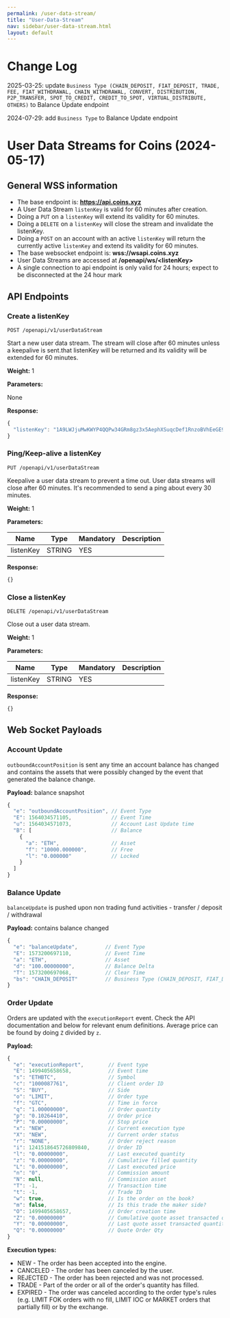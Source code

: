 ```yaml
---
permalink: /user-data-stream/
title: "User-Data-Stream"
nav: sidebar/user-data-stream.html
layout: default
---
```



# Change Log
2025-03-25: update `Business Type (CHAIN_DEPOSIT, FIAT_DEPOSIT, TRADE, FEE, FIAT_WITHDRAWAL, CHAIN_WITHDRAWAL, CONVERT, DISTRIBUTION, P2P_TRANSFER, SPOT_TO_CREDIT, CREDIT_TO_SPOT, VIRTUAL_DISTRIBUTE, OTHERS)` to Balance Update endpoint

2024-07-29: add `Business Type` to Balance Update endpoint


# User Data Streams for Coins (2024-05-17)

## General WSS information

* The base endpoint is: **https://api.coins.xyz**
* A User Data Stream `listenKey` is valid for 60 minutes after creation.
* Doing a `PUT` on a `listenKey` will extend its validity for 60 minutes.
* Doing a `DELETE` on a `listenKey` will close the stream and invalidate the listenKey.
* Doing a `POST` on an account with an active `listenKey` will return the currently active `listenKey` and extend its validity for 60 minutes.
* The base websocket endpoint is: **wss://wsapi.coins.xyz**
* User Data Streams are accessed at **/openapi/ws/\<listenKey\>**
* A single connection to api endpoint is only valid for 24 hours; expect to be disconnected at the 24 hour mark

## API Endpoints

### Create a listenKey

```shell
POST /openapi/v1/userDataStream
```

Start a new user data stream. The stream will close after 60 minutes unless a keepalive is sent.that listenKey will be returned and its validity will be extended for 60 minutes.

**Weight:** 1

**Parameters:**

None

**Response:**

```javascript
{
  "listenKey": "1A9LWJjuMwKWYP4QQPw34GRm8gz3x5AephXSuqcDef1RnzoBVhEeGE963CoS1Sgj"
}
```

### Ping/Keep-alive a listenKey

```shell
PUT /openapi/v1/userDataStream
```

Keepalive a user data stream to prevent a time out. User data streams will close after 60 minutes. It's recommended to send a ping about every 30 minutes.

**Weight:** 1

**Parameters:**

Name | Type | Mandatory | Description
------------ | ------------ | ------------ | ------------
listenKey | STRING | YES |

**Response:**

```javascript
{}
```

### Close a listenKey

```shell
DELETE /openapi/v1/userDataStream
```

Close out a user data stream.

**Weight:** 1

**Parameters:**

Name | Type | Mandatory | Description
------------ | ------------ | ------------ | ------------
listenKey | STRING | YES |

**Response:**

```javascript
{}
```

## Web Socket Payloads

### Account Update

`outboundAccountPosition` is sent any time an account balance has changed and contains the assets that were possibly changed by the event that generated the balance change.

**Payload:**
balance snapshot

```javascript
{
  "e": "outboundAccountPosition", // Event Type
  "E": 1564034571105,             // Event Time
  "u": 1564034571073,             // Account Last Update time
  "B": [                          // Balance
    {
      "a": "ETH",                 // Asset
      "f": "10000.000000",        // Free
      "l": "0.000000"             // Locked
    }
  ]
}
```


### Balance Update

`balanceUpdate`  is pushed upon non trading fund activities - transfer / deposit / withdrawal

**Payload:**
contains balance changed

```javascript
{
  "e": "balanceUpdate",         // Event Type
  "E": 1573200697110,           // Event Time
  "a": "ETH",                   // Asset
  "d": "100.00000000",          // Balance Delta
  "T": 1573200697068,           // Clear Time
  "bs": "CHAIN_DEPOSIT"         // Business Type (CHAIN_DEPOSIT, FIAT_DEPOSIT, TRADE, FEE, FIAT_WITHDRAWAL, CHAIN_WITHDRAWAL, CONVERT, DISTRIBUTION, P2P_TRANSFER, SPOT_TO_CREDIT, CREDIT_TO_SPOT, VIRTUAL_DISTRIBUTE, OTHERS)
}
```

### Order Update

Orders are updated with the `executionReport` event. Check the API documentation and below for relevant enum definitions.
Average price can be found by doing `Z` divided by `z`.

**Payload:**

```javascript
{
  "e": "executionReport",        // Event type
  "E": 1499405658658,            // Event time
  "s": "ETHBTC",                 // Symbol
  "c": "1000087761",             // Client order ID
  "S": "BUY",                    // Side
  "o": "LIMIT",                  // Order type
  "f": "GTC",                    // Time in force
  "q": "1.00000000",             // Order quantity
  "p": "0.10264410",             // Order price
  "P": "0.00000000",             // Stop price
  "x": "NEW",                    // Current execution type
  "X": "NEW",                    // Current order status
  "r": "NONE",                   // Order reject reason
  "i": 1241518645726809840,      // Order ID
  "l": "0.00000000",             // Last executed quantity
  "z": "0.00000000",             // Cumulative filled quantity
  "L": "0.00000000",             // Last executed price
  "n": "0",                      // Commission amount
  "N": null,                     // Commission asset
  "T": -1,                       // Transaction time
  "t": -1,                    	 // Trade ID
  "w": true,                     // Is the order on the book?
  "m": false,                    // Is this trade the maker side?
  "O": 1499405658657,            // Order creation time
  "Z": "0.00000000"              // Cumulative quote asset transacted quantity
  "Y": "0.00000000",             // Last quote asset transacted quantity (i.e. lastPrice * lastQty)
  "Q": "0.00000000"              // Quote Order Qty
}
```

**Execution types:**

* NEW \- The order has been accepted into the engine.
* CANCELED \- The order has been canceled by the user.
* REJECTED  \- The order has been rejected and was not processed.
* TRADE - Part of the order or all of the order's quantity has filled.
* EXPIRED - The order was canceled according to the order type's rules (e.g. LIMIT FOK orders with no fill, LIMIT IOC or MARKET orders that partially fill) or by the exchange.
